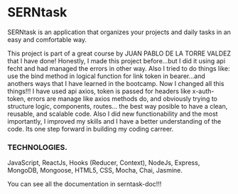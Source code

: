 # SERNtask
SERNtask is an application that organizes your projects and daily tasks in an easy and comfortable way.

This project is part of a great course by JUAN PABLO DE LA TORRE VALDEZ that I have done!
Honestly, I made this project before...but I did it using api fecht and had managed the errors in other way. Also I tried to do things like: use the bind method in logical function for link token in bearer...and anothers ways that I have learned in the bootcamp. Now I changed all this things!!! I have used api axios, token is passed for headers like x-auth-token, errors are manage like axios methods do, and obviously trying to  structure logic, components, routes... the best way posible to  have a clean, reusable, and scalable code. Also I did new functionability and the most importantly, I improved my skills and I have a better  understanding of the code. Its one step forward in building my coding carreer.

### TECHNOLOGIES.
JavaScript, ReactJs, Hooks (Reducer, Context), NodeJs, Express, MongoDB, Mongoose, HTML5, CSS, Mocha, Chai, Jasmine.

You can see all the documentation in serntask-doc!!!
